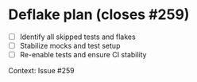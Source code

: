 # Deflake plan (closes #259)

- [ ] Identify all skipped tests and flakes
- [ ] Stabilize mocks and test setup
- [ ] Re-enable tests and ensure CI stability

Context: Issue #259

